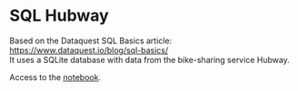 # SQL Hubway

Based on the Dataquest SQL Basics article: https://www.dataquest.io/blog/sql-basics/<br>
It uses a SQLite database with data from the bike-sharing service Hubway.

Access to the [notebook](https://github.com/cvilla87/SQL-Hubway/blob/master/01.%20Hubway.ipynb).

